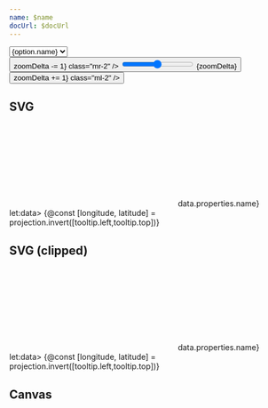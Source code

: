 ```yaml
---
name: $name
docUrl: $docUrl
---
```


<script lang="ts">
	import { index } from 'd3-array';
	import { scaleQuantize } from 'd3-scale';
	import { geoMercator } from 'd3-geo';
	import { feature } from 'topojson-client';
	
	import { Button, Field } from 'svelte-ux';
	import { mdiChevronLeft, mdiChevronRight } from '@mdi/js';

	import Preview from '$lib/docs/Preview.svelte';
	import Chart, { Canvas, Svg } from '$lib/components/Chart.svelte';
	import ClipPathUse from '$lib/components/ClipPathUse.svelte';
	import GeoPath from '$lib/components/GeoPath.svelte';
	import GeoTile from '$lib/components/GeoTile.svelte';
	import Tooltip from '$lib/components/Tooltip.svelte';
	import TooltipItem from '$lib/components/TooltipItem.svelte';

	import geojson from '../_data/geo/us-states-topojson.js';

	const states = feature(geojson, geojson.objects.collection);

	$: filteredStates = { ...states, features: states.features.filter(d => d.properties.name !== 'Alaska' && d.properties.name !== 'Hawaii' )}
	// $: filteredStates = { ...states, features: states.features.filter(d => d.properties.name === 'West Virginia')}
	$: selectedFeature = filteredStates;

	// TODO: Access via context, or possibly global state
	const ACCESS_TOKEN = 'pk.eyJ1IjoidGVjaG5pcTM1IiwiYSI6ImNsZTR5cDd0ZjAyNm8zdnFvczhzdnFpcXkifQ.-LAr8sl5BZ3y-H0pDyD1qA';
	

	const mapboxv1 = style => (x ,y ,z) => {
		return `https://api.mapbox.com/styles/v1/mapbox/${style}/tiles/${z}/${x}/${y}${devicePixelRatio > 1 ? "@2x" : ""}?access_token=${ACCESS_TOKEN}`
	}

	const mapboxv4 = tileset => (x ,y ,z) => {
		return `https://${'abc'[Math.abs(x + y) % 3]}.tiles.mapbox.com/v4/${tileset}/${z}/${x}/${y}${devicePixelRatio > 1 ? '@2x' : ''}.png?access_token=${ACCESS_TOKEN}`;
	}

	// https://docs.mapbox.com/api/maps/raster-tiles/
	// https://docs.mapbox.com/data/tilesets/reference/mapbox-streets-v8/
	// https://docs.mapbox.com/api/maps/styles/
	const serviceOptions = [
		{ name: 'streets-v11 (v1)', url: mapboxv1('streets-v11') },
		{ name: 'light-v10 (v1)', url: mapboxv1('light-v10') },
		{ name: 'dark-v10 (v1)', url: mapboxv1('dark-v10') },
		{ name: 'outdoors-v12 (v1)', url: mapboxv1('outdoors-v12') },
		{ name: 'satelllite-v9 (v1)', url: mapboxv1('satellite-v9') },
		{ name: 'satelllite-streets-v12 (v1)', url: mapboxv1('satellite-streets-v12') },
		{ name: 'navigation-day-v1 (v1)', url: mapboxv1('navigation-day-v1') },
		{ name: 'navigation-night-v1 (v1)', url: mapboxv1('navigation-night-v1') },
		{ name: 'natural-earth-2 (v4)', url: mapboxv4('mapbox.natural-earth-2') },
		{ name: 'satellite (v4)', url: mapboxv4('mapbox.satellite') },
		{ name: 'streets (v4)', url: mapboxv4('mapbox.mapbox-streets-v8') },
		{ name: 'terrain (v4)', url: mapboxv4('mapbox.mapbox-terrain-v2') },
		{ name: 'terrain-dem (v4)', url: mapboxv4('mapbox.mapbox-terrain-dem-v1') },
		{ name: 'traffic (v4)', url: mapboxv4('mapbox.mapbox-traffic-v1') },
		{ name: 'transit (v4)', url: mapboxv4('mapbox.transit-v2') },
	]
	let serviceUrl = serviceOptions.find(o => o.name === 'natural-earth-2 (v4)').url
	let zoomDelta = 0;
</script>

<div class="grid grid-cols-[1fr,1fr,1fr] gap-2 my-2">
	<Field label="Tileset" let:id>
		<select bind:value={serviceUrl} class="w-full outline-none appearance-none text-sm" {id}>
			{#each serviceOptions as option}
				<option value={option.url}>{option.name}</option>
			{/each}
		</select>
	</Field>
	<Field label="Zoom delta" let:id>
		<Button icon={mdiChevronLeft} on:click={() => zoomDelta -= 1} class="mr-2" />
		<input type="range" bind:value={zoomDelta} min={-5} max={5} step={1} {id} class="h-6 w-full" /> <span class="ml-4 text-sm text-black/50">{zoomDelta}</span>
		<Button icon={mdiChevronRight} on:click={() => zoomDelta += 1} class="ml-2" />
	</Field>
</div>

## SVG

<Preview>
	<div class="h-[600px] overflow-hidden">
		<Chart
			geo={{
				projection: geoMercator,
				fitGeojson: selectedFeature,
			}}
			tooltip={{ mode: 'manual' }}
			let:tooltip
			let:projection
		>
			<Svg>
				<GeoTile url={serviceUrl} {zoomDelta} />
				{#each filteredStates.features as feature}
					<GeoPath
						geojson={feature}
						{tooltip}
						class="stroke-black/20 hover:fill-white/30"
						on:click={() => selectedFeature  = selectedFeature === feature ? filteredStates : feature}
					/>
				{/each}
			</Svg>
			<Tooltip header={(data) => data.properties.name} let:data>
				{@const [longitude, latitude] = projection.invert([tooltip.left,tooltip.top])}
				<TooltipItem
					label="longitude"
					value={longitude}
					format="decimal"
				/>
				<TooltipItem
					label="latitude"
					value={latitude}
					format="decimal"
				/>
			</Tooltip>
		</Chart>
	</div>
</Preview>

## SVG (clipped)

<Preview>
	<div class="h-[600px] overflow-hidden">
		<Chart
			geo={{
				projection: geoMercator,
				fitGeojson: selectedFeature
			}}
			tooltip={{ mode: 'manual' }}
			let:tooltip
			let:projection
		>
			<Svg>
				<ClipPathUse refId="clip">
					<GeoTile url={serviceUrl} {zoomDelta} />
				</ClipPathUse>
				<GeoPath geojson={selectedFeature} id="clip" class="stroke-none" />
				{#each filteredStates.features as feature}
					<GeoPath
						geojson={feature}
						{tooltip}
						class="stroke-black/20 hover:fill-white/30"
						on:click={() => selectedFeature  = selectedFeature === feature ? filteredStates : feature}
					/>
				{/each}
			</Svg>
			<Tooltip header={(data) => data.properties.name} let:data>
				{@const [longitude, latitude] = projection.invert([tooltip.left,tooltip.top])}
				<TooltipItem
					label="longitude"
					value={longitude}
					format="decimal"
				/>
				<TooltipItem
					label="latitude"
					value={latitude}
					format="decimal"
				/>
			</Tooltip>
		</Chart>
	</div>
</Preview>

## Canvas

<Preview>
	<div class="h-[600px]">
		<Chart
			geo={{
				projection: geoMercator,
				fitGeojson: selectedFeature
			}}
		>
			<Canvas>
				<GeoTile url={serviceUrl} {zoomDelta} />
			</Canvas>
			<Canvas>
				<GeoPath geojson={filteredStates} stroke="rgba(0,0,0,.2)" />
			</Canvas>
		</Chart>
	</div>
</Preview>
